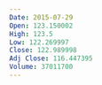 ```yaml
---
Date: 2015-07-29
Open: 123.150002
High: 123.5
Low: 122.269997
Close: 122.989998
Adj Close: 116.447395
Volume: 37011700
---
```

